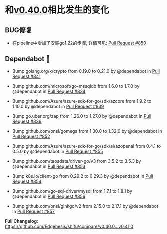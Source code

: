 
# 和[v0.40.0](https://github.com/Edgenesis/shifu/releases/tag/v0.40.0)相比发生的变化

## BUG修复

* 在pipeline中增加了安装go1.22的步骤, 详情可见: [Pull Request #850](https://github.com/Edgenesis/shifu/pull/850)

## Dependabot 🤖

* Bump golang.org/x/crypto from 0.19.0 to 0.21.0 by @dependabot in [Pull Request #841](https://github.com/Edgenesis/shifu/pull/841)

* Bump github.com/microsoft/go-mssqldb from 1.6.0 to 1.7.0 by @dependabot in [Pull Request #834](https://github.com/Edgenesis/shifu/pull/834)

* Bump github.com/Azure/azure-sdk-for-go/sdk/azcore from 1.9.2 to 1.10.0 by @dependabot in [Pull Request #839](https://github.com/Edgenesis/shifu/pull/839)

* Bump go.uber.org/zap from 1.26.0 to 1.27.0 by @dependabot in [Pull Request #836](https://github.com/Edgenesis/shifu/pull/836)

* Bump github.com/onsi/gomega from 1.30.0 to 1.32.0 by @dependabot in [Pull Request #852](https://github.com/Edgenesis/shifu/pull/852)

* Bump github.com/Azure/azure-sdk-for-go/sdk/ai/azopenai from 0.4.1 to 0.5.0 by @dependabot in [Pull Request #855](https://github.com/Edgenesis/shifu/pull/855)

* Bump github.com/taosdata/driver-go/v3 from 3.5.2 to 3.5.3 by @dependabot in [Pull Request #853](https://github.com/Edgenesis/shifu/pull/853)

* Bump k8s.io/client-go from 0.29.2 to 0.29.3 by @dependabot in [Pull Request #854](https://github.com/Edgenesis/shifu/pull/854)

* Bump github.com/go-sql-driver/mysql from 1.7.1 to 1.8.1 by @dependabot in [Pull Request #856](https://github.com/Edgenesis/shifu/pull/856)

* Bump github.com/onsi/ginkgo/v2 from 2.15.0 to 2.17.1 by @dependabot in [Pull Request #857](https://github.com/Edgenesis/shifu/pull/857)

**Full Changelog**: https://github.com/Edgenesis/shifu/compare/v0.40.0...v0.41.0
